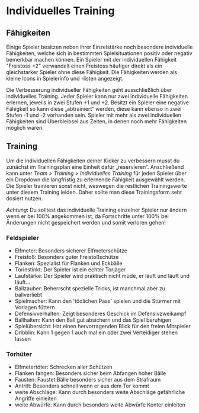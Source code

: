 # Individuelles Training

## Fähigkeiten

Einige Spieler besitzen neben ihrer Einzelstärke noch besondere individuelle Fähigkeiten, welche sich in bestimmten Spielsituationen positiv oder negativ bemerkbar machen können. Ein Spieler mit der individuellen Fähigkeit "Freistoss +2" verwandelt einen Freistoss häufiger direkt als ein gleichstarker Spieler ohne diese Fähigkeit. Die Fähigkeiten werden als kleine Icons in Spielerinfo und -listen angezeigt.

Die Verbesserung individueller Fähigkeiten geht ausschließlich über individuelles Training. Jeder Spieler kann nur zwei individuelle Fähigkeiten erlernen, jeweils in zwei Stufen +1 und +2. Besitzt ein Spieler eine negative Fähigkeit so kann diese „abtrainiert“ werden, diese kann ebenso in zwei Stufen -1 und -2 vorhanden sein.  Spieler mit mehr als zwei individuellen Fähigkeiten sind Überbleibsel aus Zeiten, in denen noch mehr Fähigkeiten möglich waren.

## Training

Um die individuellen Fähigkeiten deiner Kicker zu verbessern musst du zunächst im Trainingsplan eine Einheit dafür „reservieren“. Anschließend kann unter _Team > Training > Individuelles Training_ für jeden Spieler über ein Dropdown die langfristig zu erlernende Fähigkeit ausgewählt werden. Die Spieler trainieren sonst nicht, weswegen die restlichen Trainingswerte unter diesem Training leiden. Daher sollte man diese Trainingsform sehr dosiert nutzen.

*Achtung*: Du solltest das individuelle Training einzelner Spieler nur ändern wenn er bei 100% angekommen ist, da Fortschritte unter 100% bei Änderungen nicht gespeichert werden und somit verloren gehen!

### Feldspieler

* Elfmeter: Besonders sicherer Elfmeterschütze
* Freistoß: Besonders guter Freistoßschütze
* Flanken: Spezialist für Flanken und Eckbälle
* Torinstinkt: Der Spieler ist ein echter Torjäger
* Laufstärke: Der Spieler wird praktisch nicht müde, er läuft und läuft und läuft...
* Ballzauber: Beherrscht spezielle Tricks, ist manchmal aber zu ballverliebt
* Spielmacher: Kann den 'tödlichen Pass' spielen und die Stürmer mit Vorlagen füttern
* Defensivverhalten: Zeigt besonderes Geschick im Defensivzweikampf
* Ballhalten: Kann den Ball gut absichern und das Spiel beruhigen
* Spielübersicht: Hat einen hervorragenden Blick für den freien Mitspieler
* Dribblin: Kann 1 gegen 1 auch mal ein oder zwei Verteidiger stehen lassen

### Torhüter

* Elfmetertöter: Schrecken aller Schützen
* Flanken fangen: Besonders sicher beim Abfangen hoher Bälle
* Fausten: Faustet Bälle besonders sicher aus dem Strafraum
* Antritt: Besonders schnell wenn er aus dem Tor kommt
* weite Abschläge: Kann durch besonders weite Abschläge gefährliche Angriffe einleiten
* weite Abwürfe: Kann durch besonders weite Abwürfe Konter einleiten
